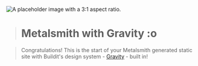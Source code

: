![A placeholder image with a 3:1 aspect ratio.](https://placeimg.com/1500/500/tech/sepia)

> # Metalsmith with Gravity :o

> Congratulations! This is the start of your Metalsmith generated static site with Buildit's design system - [Gravity][1] - built in!

[1]: https://github.com/buildit/gravity-ui-sass
